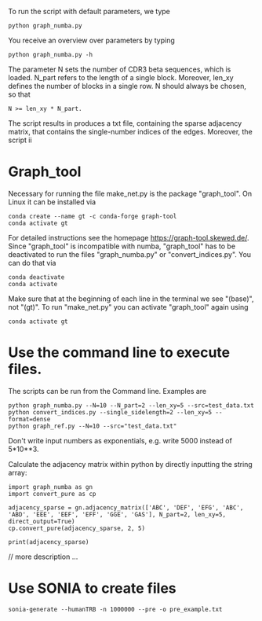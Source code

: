 To run the script with default parameters, we type

    python graph_numba.py 

You receive an overview over parameters by typing

    python graph_numba.py -h

The parameter N sets the number of CDR3 beta sequences, which is loaded. N_part refers to the length of a single block. Moreover, len_xy defines the number of blocks in a single row. N should always be chosen, so that

    N >= len_xy * N_part.

The script results in produces a txt file, containing the sparse adjacency matrix, that contains the single-number indices of the edges. Moreover, the script ii

# Graph_tool
Necessary for running the file make_net.py is the package "graph_tool". 
On Linux it can be installed via 
    
    conda create --name gt -c conda-forge graph-tool
    conda activate gt
    
For detailed instructions see the homepage https://graph-tool.skewed.de/.
Since "graph_tool" is incompatible with numba, "graph_tool" has to be deactivated to run the 
files "graph_numba.py" or "convert_indices.py". You can do that via

    conda deactivate
    conda activate
    
Make sure that at the beginning of each line in the terminal we see "(base)", not "(gt)". To run 
"make_net.py" you can activate "graph_tool" again using 

    conda activate gt

# Use the command line to execute files. 
The scripts can be run from the Command line. Examples are

    python graph_numba.py --N=10 --N_part=2 --len_xy=5 --src=test_data.txt
    python convert_indices.py --single_sidelength=2 --len_xy=5 --format=dense
    python graph_ref.py --N=10 --src="test_data.txt"

Don't write input numbers as exponentials, e.g. write 5000 instead of 5*10**3.

Calculate the adjacency matrix within python by directly inputting the string array:

    import graph_numba as gn
    import convert_pure as cp
    
    adjacency_sparse = gn.adjacency_matrix(['ABC', 'DEF', 'EFG', 'ABC', 'ABD', 'EEE', 'EEF', 'EFF', 'GGE', 'GAS'], N_part=2, len_xy=5, direct_output=True)
    cp.convert_pure(adjacency_sparse, 2, 5)
    
    print(adjacency_sparse)

// more description ...

# Use SONIA to create files
    sonia-generate --humanTRB -n 1000000 --pre -o pre_example.txt



